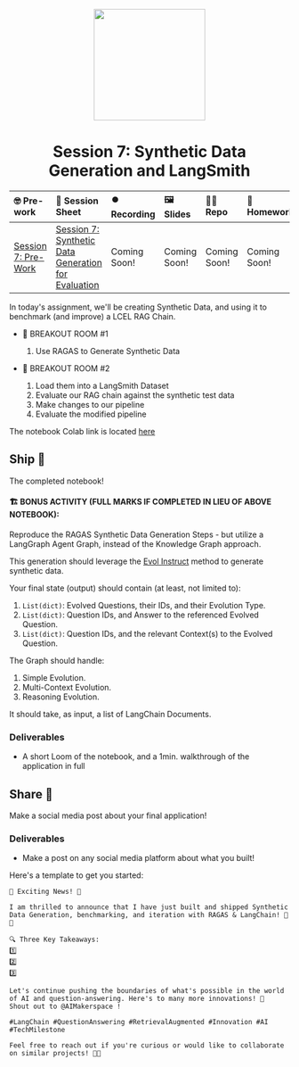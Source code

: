 
<p align = "center" draggable=”false” ><img src="https://github.com/AI-Maker-Space/LLM-Dev-101/assets/37101144/d1343317-fa2f-41e1-8af1-1dbb18399719" 
     width="200px"
     height="auto"/>
</p>

## <h1 align="center" id="heading">Session 7: Synthetic Data Generation and LangSmith</h1>

| 🤓 Pre-work | 📰 Session Sheet | ⏺️ Recording     | 🖼️ Slides        | 👨‍💻 Repo         | 📝 Homework      | 📁 Feedback       |
|:-----------------|:-----------------|:-----------------|:-----------------|:-----------------|:-----------------|:-----------------|
| [Session 7: Pre-Work](https://www.notion.so/Session-7-Synthetic-Data-Generation-for-Evaluation-189cd547af3d8085ab5dc89d7b5c0879?pvs=4#189cd547af3d8103b7f2c5d9a383686a)| [Session 7: Synthetic Data Generation for Evaluation](https://www.notion.so/Session-7-Synthetic-Data-Generation-for-Evaluation-189cd547af3d8085ab5dc89d7b5c0879) | Coming Soon! | Coming Soon! | Coming Soon! | Coming Soon! | [AIE5 Feedback 2/4](https://forms.gle/E8iXiLwwpPCd49dx8) |

In today's assignment, we'll be creating Synthetic Data, and using it to benchmark (and improve) a LCEL RAG Chain.

- 🤝 BREAKOUT ROOM #1
  1. Use RAGAS to Generate Synthetic Data

- 🤝 BREAKOUT ROOM #2
  1. Load them into a LangSmith Dataset
  2. Evaluate our RAG chain against the synthetic test data
  3. Make changes to our pipeline
  4. Evaluate the modified pipeline
    
The notebook Colab link is located [here](https://colab.research.google.com/drive/1XgotHE4BHcnhSIkj1-2lLoMGDJZM0pmh?usp=sharing)

## Ship 🚢

The completed notebook!

#### 🏗️ BONUS ACTIVITY (FULL MARKS IF COMPLETED IN LIEU OF ABOVE NOTEBOOK):

Reproduce the RAGAS Synthetic Data Generation Steps - but utilize a LangGraph Agent Graph, instead of the Knowledge Graph approach.

This generation should leverage the [Evol Instruct](https://arxiv.org/pdf/2304.12244) method to generate synthetic data.

Your final state (output) should contain (at least, not limited to):

1. `List(dict)`: Evolved Questions, their IDs, and their Evolution Type.
2. `List(dict)`: Question IDs, and Answer to the referenced Evolved Question.
3. `List(dict)`: Question IDs, and the relevant Context(s) to the Evolved Question.

The Graph should handle:

1. Simple Evolution.
2. Multi-Context Evolution.
3. Reasoning Evolution.

It should take, as input, a list of LangChain Documents.

### Deliverables

- A short Loom of the notebook, and a 1min. walkthrough of the application in full

## Share 🚀

Make a social media post about your final application!

### Deliverables

- Make a post on any social media platform about what you built!

Here's a template to get you started:

```
🚀 Exciting News! 🚀

I am thrilled to announce that I have just built and shipped Synthetic Data Generation, benchmarking, and iteration with RAGAS & LangChain! 🎉🤖

🔍 Three Key Takeaways:
1️⃣ 
2️⃣ 
3️⃣ 

Let's continue pushing the boundaries of what's possible in the world of AI and question-answering. Here's to many more innovations! 🚀
Shout out to @AIMakerspace !

#LangChain #QuestionAnswering #RetrievalAugmented #Innovation #AI #TechMilestone

Feel free to reach out if you're curious or would like to collaborate on similar projects! 🤝🔥
```